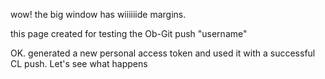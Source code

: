 wow! the big window has wiiiiiide margins.

this page created for testing the Ob-Git push "username" 

OK. generated a new personal access token and used it with a successful CL push.
Let's see what happens
